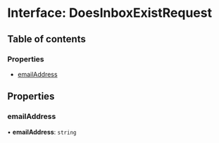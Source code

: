 # Interface: DoesInboxExistRequest

## Table of contents

### Properties

- [emailAddress](DoesInboxExistRequest.md#emailaddress)

## Properties

### <a id="emailaddress" name="emailaddress"></a> emailAddress

• **emailAddress**: `string`
